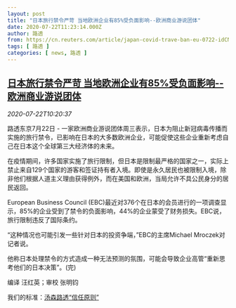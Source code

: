 ```yaml
---
layout: post
title: "日本旅行禁令严苛 当地欧洲企业有85%受负面影响--欧洲商业游说团体"
date: 2020-07-22T11:23:14.000Z
author: 路透
from: https://cn.reuters.com/article/japan-covid-trave-ban-eu-0722-idCNKCS24N1CV
tags: [ 路透 ]
categories: [ news, 路透 ]
---
```

<!--1595416994000-->
[日本旅行禁令严苛 当地欧洲企业有85%受负面影响--欧洲商业游说团体](https://cn.reuters.com/article/japan-covid-trave-ban-eu-0722-idCNKCS24N1CV)
------

<div>
<div><i>2020-07-22T10:20:37</i></div><div class="StandardArticleBody_body"><p>路透东京7月22日 - 一家欧洲商业游说团体周三表示，日本为阻止新冠病毒传播而实施的旅行禁令，已影响在日本的大多数欧洲企业，可能促使这些企业重新考虑自己在日本这个全球第三大经济体的未来。 </p><p>在疫情期间，许多国家实施了旅行限制，但日本是限制最严格的国家之一，实际上禁止来自129个国家的游客和签证持有者入境。即使是永久居民也被限制入境，除非他们根据人道主义理由获得例外，而在美国和欧洲，当局允许不具公民身分的居民返回。 </p><p>European Business Council (EBC)最近对376个在日本的会员进行的一项调查显示，85%的企业受到了禁令的负面影响，44%的企业蒙受了财务损失。EBC说，旅行限制违反了国际条约。 </p><p>“这种情况也可能引发一些针对日本的投资争端，”EBC的主席Michael Mroczek对记者说。 </p><p>他称日本处理禁令的方式造成一种无法预测的氛围，可能会导致企业高管“重新思考他们的日本决策”。(完) </p><div class="Attribution_container"><div class="Attribution_attribution"><p class="Attribution_content">编译 汪红英；审校 张明钧 </p></div></div><div class="StandardArticleBody_trustBadgeContainer"><span class="StandardArticleBody_trustBadgeTitle">我们的标准：</span><span class="trustBadgeUrl"><a href="https://www.thomsonreuters.cn/content/dam/openweb/documents/pdf/china/brochures/about-us-1.pdf">汤森路透“信任原则”</a></span></div></div>
</div>
